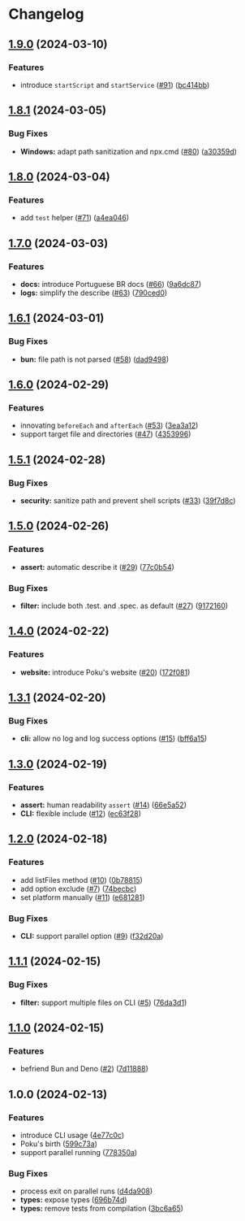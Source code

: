 # Changelog

## [1.9.0](https://github.com/wellwelwel/poku/compare/v1.8.1...v1.9.0) (2024-03-10)


### Features

* introduce `startScript` and `startService` ([#91](https://github.com/wellwelwel/poku/issues/91)) ([bc414bb](https://github.com/wellwelwel/poku/commit/bc414bb1bea57209b33334963e198dc155378e3b))

## [1.8.1](https://github.com/wellwelwel/poku/compare/v1.8.0...v1.8.1) (2024-03-05)


### Bug Fixes

* **Windows:** adapt path sanitization and npx.cmd ([#80](https://github.com/wellwelwel/poku/issues/80)) ([a30359d](https://github.com/wellwelwel/poku/commit/a30359d1e2e4b01b5a2479cf28d97cadc5f3f155))

## [1.8.0](https://github.com/wellwelwel/poku/compare/v1.7.0...v1.8.0) (2024-03-04)


### Features

* add `test` helper ([#71](https://github.com/wellwelwel/poku/issues/71)) ([a4ea046](https://github.com/wellwelwel/poku/commit/a4ea046f10e893c262f96fdd4f1c4ac3977cb5f0))

## [1.7.0](https://github.com/wellwelwel/poku/compare/v1.6.1...v1.7.0) (2024-03-03)


### Features

* **docs:** introduce Portuguese BR docs ([#66](https://github.com/wellwelwel/poku/issues/66)) ([9a6dc87](https://github.com/wellwelwel/poku/commit/9a6dc871261fc89203c33de758e946df3f555ab0))
* **logs:** simplify the describe ([#63](https://github.com/wellwelwel/poku/issues/63)) ([790ced0](https://github.com/wellwelwel/poku/commit/790ced0fab67f2e6a5de37e571a4e5343852f548))

## [1.6.1](https://github.com/wellwelwel/poku/compare/v1.6.0...v1.6.1) (2024-03-01)


### Bug Fixes

* **bun:** file path is not parsed ([#58](https://github.com/wellwelwel/poku/issues/58)) ([dad9498](https://github.com/wellwelwel/poku/commit/dad9498b8f6392343da1443d0f7913ec63216126))

## [1.6.0](https://github.com/wellwelwel/poku/compare/v1.5.1...v1.6.0) (2024-02-29)


### Features

* innovating `beforeEach` and `afterEach` ([#53](https://github.com/wellwelwel/poku/issues/53)) ([3ea3a12](https://github.com/wellwelwel/poku/commit/3ea3a1227ee1fd897759fc47b24511f904f6b927))
* support target file and directories ([#47](https://github.com/wellwelwel/poku/issues/47)) ([4353996](https://github.com/wellwelwel/poku/commit/43539969f9f2a444026ba52cc9e77a440953cea1))

## [1.5.1](https://github.com/wellwelwel/poku/compare/v1.5.0...v1.5.1) (2024-02-28)


### Bug Fixes

* **security:** sanitize path and prevent shell scripts ([#33](https://github.com/wellwelwel/poku/issues/33)) ([39f7d8c](https://github.com/wellwelwel/poku/commit/39f7d8c8b6e5e18a66f56581a6e0665132baa04c))

## [1.5.0](https://github.com/wellwelwel/poku/compare/v1.4.0...v1.5.0) (2024-02-26)


### Features

* **assert:** automatic describe it ([#29](https://github.com/wellwelwel/poku/issues/29)) ([77c0b54](https://github.com/wellwelwel/poku/commit/77c0b541607c69e1df7b5ded57e13f274459c130))


### Bug Fixes

* **filter:** include both .test. and .spec. as default ([#27](https://github.com/wellwelwel/poku/issues/27)) ([9172160](https://github.com/wellwelwel/poku/commit/91721608d5c102d81aa05a309743579fdf06b7ae))

## [1.4.0](https://github.com/wellwelwel/poku/compare/v1.3.1...v1.4.0) (2024-02-22)


### Features

* **website:** introduce Poku's website ([#20](https://github.com/wellwelwel/poku/issues/20)) ([172f081](https://github.com/wellwelwel/poku/commit/172f08110aecf9c82ff2120f085334c6c6f5740f))

## [1.3.1](https://github.com/wellwelwel/poku/compare/v1.3.0...v1.3.1) (2024-02-20)


### Bug Fixes

* **cli:** allow no log and log success options ([#15](https://github.com/wellwelwel/poku/issues/15)) ([bff6a15](https://github.com/wellwelwel/poku/commit/bff6a1588a80823ac23ca078faad057a38e2b268))

## [1.3.0](https://github.com/wellwelwel/poku/compare/v1.2.0...v1.3.0) (2024-02-19)


### Features

* **assert:** human readability `assert` ([#14](https://github.com/wellwelwel/poku/issues/14)) ([66e5a52](https://github.com/wellwelwel/poku/commit/66e5a52051d40b741a27c9634e73f380a99d8e0b))
* **CLI:** flexible include ([#12](https://github.com/wellwelwel/poku/issues/12)) ([ec63f28](https://github.com/wellwelwel/poku/commit/ec63f281fe5fe3cc938537b6e167d9416c41c6cd))

## [1.2.0](https://github.com/wellwelwel/poku/compare/v1.1.1...v1.2.0) (2024-02-18)


### Features

* add listFiles method ([#10](https://github.com/wellwelwel/poku/issues/10)) ([0b78815](https://github.com/wellwelwel/poku/commit/0b78815e08722635934a9fef793dd5f11b7458d3))
* add option exclude ([#7](https://github.com/wellwelwel/poku/issues/7)) ([74becbc](https://github.com/wellwelwel/poku/commit/74becbc36e223abc8b580ac1ef8eb86a7ea8621a))
* set platform manually ([#11](https://github.com/wellwelwel/poku/issues/11)) ([e681281](https://github.com/wellwelwel/poku/commit/e681281ffdc08718f96e5b6b4c526d4bf8c8559f))


### Bug Fixes

* **CLI:** support parallel option ([#9](https://github.com/wellwelwel/poku/issues/9)) ([f32d20a](https://github.com/wellwelwel/poku/commit/f32d20ad25707c46044d50500c3db82d40e157b9))

## [1.1.1](https://github.com/wellwelwel/poku/compare/v1.1.0...v1.1.1) (2024-02-15)


### Bug Fixes

* **filter:** support multiple files on CLI ([#5](https://github.com/wellwelwel/poku/issues/5)) ([76da3d1](https://github.com/wellwelwel/poku/commit/76da3d1903c21db984489f07fb5a5de8292abeaa))

## [1.1.0](https://github.com/wellwelwel/poku/compare/v1.0.0...v1.1.0) (2024-02-15)


### Features

* befriend Bun and Deno ([#2](https://github.com/wellwelwel/poku/issues/2)) ([7d11888](https://github.com/wellwelwel/poku/commit/7d1188802f99a8516119764ca9d83f397132fb9c))

## 1.0.0 (2024-02-13)


### Features

* introduce CLI usage ([4e77c0c](https://github.com/wellwelwel/poku/commit/4e77c0cae077215824748ee18adbfdd56e67aac7))
* Poku's birth ([599c73a](https://github.com/wellwelwel/poku/commit/599c73a63af9c329408da78a79b844065d1dbbc5))
* support parallel running ([778350a](https://github.com/wellwelwel/poku/commit/778350aca9fbc8298e8f44a24e038fdb6525eff0))


### Bug Fixes

* process exit on parallel runs ([d4da908](https://github.com/wellwelwel/poku/commit/d4da908ee7ea632f4e15bf81d3a10826d448ac72))
* **types:** expose types ([696b74d](https://github.com/wellwelwel/poku/commit/696b74d3316a01ad149d56387097432a20c2a0a2))
* **types:** remove tests from compilation ([3bc6a65](https://github.com/wellwelwel/poku/commit/3bc6a657fbc039b844585e5de66732782860e3b6))
